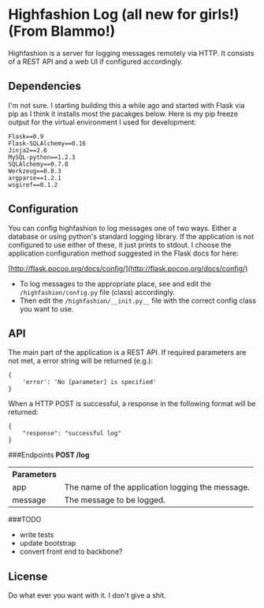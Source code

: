 Highfashion Log (all new for girls!) (From Blammo!)
==========

Highfashion is a server for logging messages remotely via HTTP. It consists of a REST API and a web UI if configured accordingly.

Dependencies
-----------
I'm not sure. I starting building this a while ago and started with
Flask via pip as I think it installs most the pacakges below. Here is my
pip freeze output for the virtual environment I used for development: 

    Flask==0.9
    Flask-SQLAlchemy==0.16
    Jinja2==2.6
    MySQL-python==1.2.3
    SQLAlchemy==0.7.8
    Werkzeug==0.8.3
    argparse==1.2.1
    wsgiref==0.1.2

Configuration
-----------
You can config highfashion to log messages one of two ways. Either a database or
using python's standard logging library. If the application is not
configured to use either of these, it just prints to stdout. I choose the application configuration method suggested in the Flask docs for here:

[http://flask.pocoo.org/docs/config/](http://flask.pocoo.org/docs/config/)

* To log messages to the appropriate place, see and edit the `/highfashion/config.py` file (class) accordingly.
* Then edit the `/highfashion/__init.py__` file with the correct config
  class you want to use.

API
-----------
The main part of the application is a REST API. If required parameters
are not met, a error string will be returned (e.g.):

    {
        'error': 'No [parameter] is specified'
    }

When a HTTP POST is successful, a response in the following format will
be returned:

    {
        "response": "successful log"
    }

###Endpoints
**POST /log**

<table>
  <tr><th><strong>Parameters</strong></th><th>&nbsp;</th></tr>
  <tr><td>app</td><td>The name of the application logging the message.</td></tr>
  <tr><td>message</td><td>The message to be logged.</td></tr>
</table>

###TODO
* write tests
* update bootstrap
* convert front end to backbone?

License
-----------
Do what ever you want with it. I don't give a shit.

